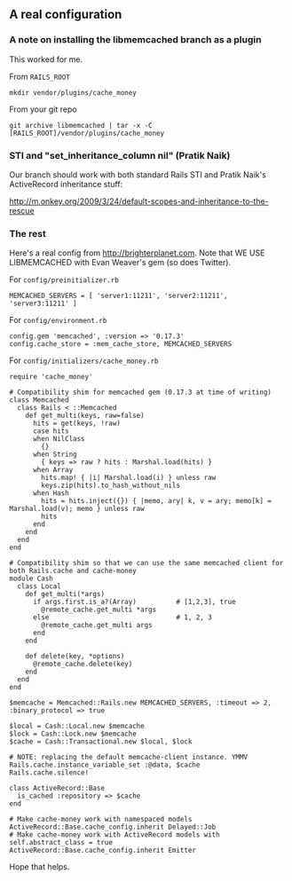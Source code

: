 ## A real configuration ##

### A note on installing the libmemcached branch as a plugin ###

This worked for me.

From `RAILS_ROOT`

    mkdir vendor/plugins/cache_money

From your git repo

    git archive libmemcached | tar -x -C [RAILS_ROOT]/vendor/plugins/cache_money

### STI and "set_inheritance_column nil" (Pratik Naik)

Our branch should work with both standard Rails STI and Pratik Naik's ActiveRecord inheritance stuff:

http://m.onkey.org/2009/3/24/default-scopes-and-inheritance-to-the-rescue

### The rest ###

Here's a real config from http://brighterplanet.com. Note that WE USE LIBMEMCACHED with Evan Weaver's gem (so does Twitter).

For `config/preinitializer.rb`

    MEMCACHED_SERVERS = [ 'server1:11211', 'server2:11211', 'server3:11211' ]

For `config/environment.rb`

    config.gem 'memcached', :version => '0.17.3'
    config.cache_store = :mem_cache_store, MEMCACHED_SERVERS

For `config/initializers/cache_money.rb`

    require 'cache_money'

    # Compatibility shim for memcached gem (0.17.3 at time of writing)
    class Memcached
      class Rails < ::Memcached
        def get_multi(keys, raw=false)
          hits = get(keys, !raw)
          case hits
          when NilClass
            {}
          when String
            { keys => raw ? hits : Marshal.load(hits) }
          when Array
            hits.map! { |i| Marshal.load(i) } unless raw
            keys.zip(hits).to_hash_without_nils
          when Hash
            hits = hits.inject({}) { |memo, ary| k, v = ary; memo[k] = Marshal.load(v); memo } unless raw
            hits
          end
        end
      end
    end

    # Compatibility shim so that we can use the same memcached client for both Rails.cache and cache-money
    module Cash
      class Local
        def get_multi(*args)
          if args.first.is_a?(Array)          # [1,2,3], true
            @remote_cache.get_multi *args
          else                                # 1, 2, 3
            @remote_cache.get_multi args
          end
        end
    
        def delete(key, *options)
          @remote_cache.delete(key)
        end
      end
    end

    $memcache = Memcached::Rails.new MEMCACHED_SERVERS, :timeout => 2, :binary_protocol => true

    $local = Cash::Local.new $memcache
    $lock = Cash::Lock.new $memcache
    $cache = Cash::Transactional.new $local, $lock

    # NOTE: replacing the default memcache-client instance. YMMV
    Rails.cache.instance_variable_set :@data, $cache
    Rails.cache.silence!

    class ActiveRecord::Base
      is_cached :repository => $cache
    end

    # Make cache-money work with namespaced models
    ActiveRecord::Base.cache_config.inherit Delayed::Job
    # Make cache-money work with ActiveRecord models with self.abstract_class = true
    ActiveRecord::Base.cache_config.inherit Emitter

Hope that helps.
